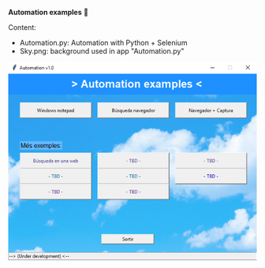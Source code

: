 <B>Automation examples</B> :robot:

Content:
* Automation.py: Automation with Python + Selenium
* Sky.png: background used in app "Automation.py"

![](/images/Automation.png)
